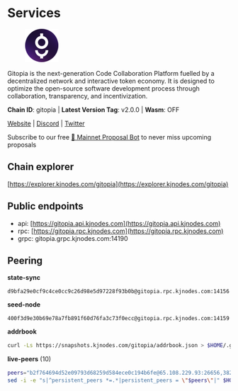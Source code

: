 # Services

<figure><img src="https://raw.githubusercontent.com/kj89/cosmos-images/main/logos/gitopia.png" alt=""><figcaption></figcaption></figure>

Gitopia is the next-generation Code Collaboration Platform fuelled by  a decentralized network and interactive token economy. It is designed  to optimize the open-source software development process through  collaboration, transparency, and incentivization.

**Chain ID**: gitopia | **Latest Version Tag**: v2.0.0 | **Wasm**: OFF

[Website](https://gitopia.com/) | [Discord](https://discord.gg/hFTXCGNYDZ) | [Twitter](https://twitter.com/gitopiaDAO)



Subscribe to our free [🤖 Mainnet Proposal Bot](https://t.me/kjnodes_proposal_bot) to never miss upcoming proposals


## Chain explorer
[https://explorer.kjnodes.com/gitopia](https://explorer.kjnodes.com/gitopia)

## Public endpoints

* api: [https://gitopia.api.kjnodes.com](https://gitopia.api.kjnodes.com)
* rpc: [https://gitopia.rpc.kjnodes.com](https://gitopia.rpc.kjnodes.com)
* grpc: gitopia.grpc.kjnodes.com:14190

## Peering

**state-sync**

```text
d9bfa29e0cf9c4ce0cc9c26d98e5d97228f93b0b@gitopia.rpc.kjnodes.com:14156
```

**seed-node**

```text
400f3d9e30b69e78a7fb891f60d76fa3c73f0ecc@gitopia.rpc.kjnodes.com:14159
```

**addrbook**
```bash
curl -Ls https://snapshots.kjnodes.com/gitopia/addrbook.json > $HOME/.gitopia/config/addrbook.json
```

**live-peers** (10)
```bash
peers="b2f764694d52e09793d68259d584ece0c194b6fe@65.108.229.93:26656,382a5558ebb8493ca2a8057c51bc1b598520cf60@65.108.126.21:26656,5b2df98ad73a0a81a5bd31da4489a9236a7d7a99@65.21.91.160:26867,d724628333e34992ae0b46b7ae060cb31b06c1be@162.19.237.134:26656,f9b892ea2e8ed8aa83f7b98e7e47371c23b01924@213.239.207.175:36656,d9bfa29e0cf9c4ce0cc9c26d98e5d97228f93b0b@65.109.88.38:14156,11879f38e16e1723ef70950f5222ec78dde7e62f@65.109.17.23:56240,c274f612fe7cf259aef7d9f01dc4ecfebca43656@148.251.137.146:26656,5e8a5481a314430e24de0919e18ffae394c269f6@51.159.221.31:26656,33e2390bfd693a8f2b27d5d646e0f081d717a81f@135.181.73.57:26656"
sed -i -e "s|^persistent_peers *=.*|persistent_peers = \"$peers\"|" $HOME/.gitopia/config/config.toml
```
